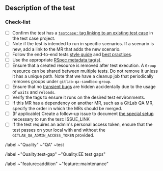 ## Description of the test

<!--
Please link to the respective test case in the testcases project
-->

### Check-list

- [ ] Confirm the test has a [`testcase:` tag linking to an existing test case](https://docs.gitlab.com/ee/development/testing_guide/end_to_end/best_practices.html#link-a-test-to-its-test-case-issue) in the test case project.
- [ ] Note if the test is intended to run in specific scenarios. If a scenario is new, add a link to the MR that adds the new scenario.
- [ ] Follow the end-to-end tests [style guide](https://docs.gitlab.com/ee/development/testing_guide/end_to_end/style_guide.html) and [best practices](https://docs.gitlab.com/ee/development/testing_guide/end_to_end/best_practices.html).
- [ ] Use the appropriate [RSpec metadata tag(s)](https://docs.gitlab.com/ee/development/testing_guide/end_to_end/rspec_metadata_tests.html#rspec-metadata-for-end-to-end-tests).
- [ ] Ensure that a created resource is removed after test execution. A `Group` resource can be shared between multiple tests. Do not remove it unless it has a unique path. Note that we have a cleanup job that periodically removes groups under `gitlab-qa-sandbox-group`.
- [ ] Ensure that no [transient bugs](https://about.gitlab.com/handbook/engineering/quality/issue-triage/#transient-bugs) are hidden accidentally due to the usage of `waits` and `reloads`.
- [ ] Verify the tags to ensure it runs on the desired test environments.
- [ ] If this MR has a dependency on another MR, such as a GitLab QA MR, specify the order in which the MRs should be merged.
- [ ] (If applicable) Create a follow-up issue to document [the special setup](https://docs.gitlab.com/ee/development/testing_guide/end_to_end/running_tests_that_require_special_setup.html) necessary to run the test: ISSUE_LINK
- [ ] If the test requires an admin's personal access token, ensure that the test passes on your local with and without the `GITLAB_QA_ADMIN_ACCESS_TOKEN` provided.

<!-- Base labels. -->
/label ~"Quality" ~"QA" ~test

<!-- If the test is addressing a test gap, select a label according to the feature under test, please use just one. -->

/label ~"Quality:test-gap" ~"Quality:EE test gaps"

<!-- Select the appropriate feature label, ~"feature::addition" for tests added for new features, ~"feature::maintenance" for tests added for existing features -->
/label ~"feature::addition" ~"feature::maintenance" 
